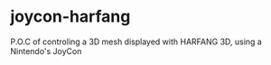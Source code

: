 # joycon-harfang
P.O.C of controling a 3D mesh displayed with HARFANG 3D, using a Nintendo's JoyCon
